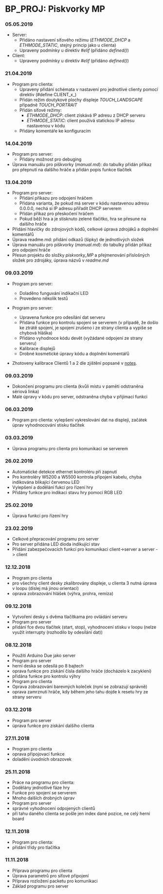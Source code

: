 # BP_PROJ: Piskvorky MP

### 05.05.2019
- Server:
  - Přidáno nastavení síťového režimu (_ETHMODE\_DHCP_ a _ETHMODE\_STATIC_, stejný princip jako u clienta)
  - Upraveny podmínky u direktiv _#elif_ (přidáno _defined()_)
- Client:
    - Upraveny podmínky u direktiv _#elif_ (přidáno _defined()_)


### 21.04.2019
- Program pro clienta:
  - Upraveny přidání schémata v nastavení pro jednotlivé clienty pomocí direktiv (#define CLIENT_x_)
  - Přidán režim doutykové plochy displeje _TOUCH\_LANDSCAPE_ případně _TOUCH\_PORTRAIT_
  - Přidán síťové režimy:
    - _ETHMODE\_DHCP_: client získává IP adresu z DHCP serveru
    - _ETHMODE\_STATIC_: client používá statickou IP adresu nastavenou v kódu
  - Přidány komentáře ke konfiguracím

### 14.04.2019
- Program pro server:
  - Přidány možnost pro debuging
- Úprava manuálu pro piškvorky (_manual.md_): do tabulky přidán příkaz pro přepnutí na dalšího hráče a přidán popis funkce tlačítek

### 13.04.2019
- Program pro server:
  - Přidání příkazu pro odpojení hráčem
  - Přidána varianta, že pokud má server v kódu nastavenou adresu 0.0.0.0, nechá si IP adresu přiřadit DHCP serverem
  - Přídán příkaz pro přeskočení hráčem
  - Pokud běží hra a je stisknuto zelené tlačítko, hra se přesune na dalšího hráče
- Přidání hlavičky do zdrojových kódů, celkové úprava zdrojáků a doplnění komentářů
- Úprava readme.md: přidání odkazů (šipky) de jednotlivých složek
- Úprava manuálu pro piškvorky (_manual.md_): do tabulky přidán příkaz pro odpojení hráče
- Přesun projektu do složky _piskvorky_MP_ a přejmenování příslošných složek pro zdrojáky, úprava názvů v _readme.md_

### 09.03.2019
- Program pro server:
  - Doladěno funguvání indikační LED
  - Provedeno několik testů

- Program pro server:
  - Upravena funkce pro odesílání dat serveru
  - Přidána funkce pro kontrolu spojení se serverem (v případě, že došlo ke ztrátě spojení, je spojení zrušeno i ze strany clienta a vypíše se chybová hláška)
  - Přidáno vyhodnoce kódu devět (vyžádané odpojení ze strany serveru)
  - Kalibrace displejů
  - Drobné kosmetické úpravy kódu a doplnění komentářů
- Zhotoveny kalibrace Clientů 1 a 2 dle zjištění popsané v [notes](https://github.com/janzavorka/BP_PROJ/blob/master/Notes.md).


### 09.03.2019
- Dokončení programu pro clienta (kvůli místu v paměti odstraněna sériová linka)
- Malé úpravy v kódu pro server, odstraněna chyba v přijímací funkci

### 06.03.2019
- Program pro clienta: vylepšení vykreslování dat na displeji, začátek úprav vyhodnocování stisku tlačítek

### 03.03.2019
- Úprava programu pro clienta pro komunikaci se serverem

### 26.02.2019
- Automatické detekce ethernet kontroléru při zapnutí
- Pro kontroléry W5200 a W5500 kontrola připojení kabelu, chyba indikována blikající červenou LED
- Vylepšení a dodělání fukcí pro řízení hry
- Přidány funkce pro indikaci stavu hry pomocí RGB LED

### 25.02.2019
- Úprava funkcí pro řízení hry

### 23.02.2019
- Celkové přepracování programu pro server
- Pro server přidána LED dioda indikující stav
- Přidání zabezpečovacích funkcí pro komunikaci client->server a server -> client

### 12.12.2018
- Program pro clienta
 - pro všechny client desky zkalibrovány displeje, u clienta 3 nutná úprava v loopu (dislej má jinou orientaci)
 - oprava zobrazování hlášek (výhra, prohra, remíza)

### 09.12.2018
- Vytvoření desky s dvěma tlačítkama pro ovládání serveru
- Program pro server
 - přidání fce dvou tlačítek (start, stop), vyhodnocení stisku v loopu (nelze využít interrupty (rozhodilo by odesílání dat))

### 08.12.2018
- Použití Arduino Due jako server
- Program pro server
 - herní deska se odesílá po 8 bajtech
 - oprava funkce pro získání čísla dalšího hráče (docházelo k zacyklení)
 - přidána funkce pro kontrolu výhry
- Program pro clienta
 - Oprava zobrazování barevných koleček (nyní se zobrazují správně)
 - oprava zamrznutí hráče, kdy během jeho tahu dojde k resetu hry ze strany serveru

### 03.12.2018
- Program pro server
 - úprava funkce pro získání dalšího clienta

### 27.11.2018
- Program pro clienta
 - oprava připojovací funkce
 - doladění úvodních obrazovek


### 25.11.2018
- Práce na programu pro clienta:
 - Dodělány jednotlivé fáze hry
 - Funkce pro spojení se serverem
 - Mnoho dalších drobných úprav
- Program pro server
 - správné vyhodnocení odpojených clientů
 - při tahu daného clienta se pošle jen index dané pozice, ne celý herní board


### 12.11.2018
- Program pro clienta:
 - přidání třídy pro tlačítka

### 11.11.2018
- Příprava programu pro clienta
 - Úprava parametrů pro síťové připojení
 - Příprava rozložení packetu pro komunikaci
- Základ programu pro server
